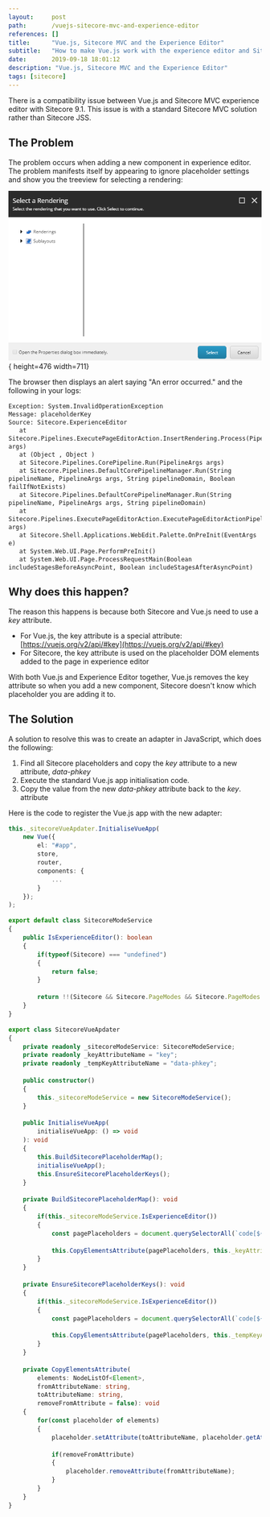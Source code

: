 ```yaml
---
layout:     post
path:       /vuejs-sitecore-mvc-and-experience-editor
references: []
title:      "Vue.js, Sitecore MVC and the Experience Editor"
subtitle:   "How to make Vue.js work with the experience editor and Sitecore MVC"
date:       2019-09-18 18:01:12
description: "Vue.js, Sitecore MVC and the Experience Editor"
tags: [sitecore]
---
```


There is a compatibility issue between Vue.js and Sitecore MVC experience editor with
Sitecore 9.1. This issue is with a standard Sitecore MVC solution rather than Sitecore JSS.

## The Problem

The problem occurs when adding a new component in experience editor. The problem 
manifests itself by appearing to ignore placeholder settings and show you the treeview
for selecting a rendering:

![Select a rendering](./images/2019-09-18-vuejs-sitecore-mvc-and-experience-editor/select-a-rendering.png){ height=476 width=711}

The browser then displays an alert saying "An error occurred." and the following 
in your logs:

```shell
Exception: System.InvalidOperationException
Message: placeholderKey
Source: Sitecore.ExperienceEditor
   at Sitecore.Pipelines.ExecutePageEditorAction.InsertRendering.Process(PipelineArgs args)
   at (Object , Object )
   at Sitecore.Pipelines.CorePipeline.Run(PipelineArgs args)
   at Sitecore.Pipelines.DefaultCorePipelineManager.Run(String pipelineName, PipelineArgs args, String pipelineDomain, Boolean failIfNotExists)
   at Sitecore.Pipelines.DefaultCorePipelineManager.Run(String pipelineName, PipelineArgs args, String pipelineDomain)
   at Sitecore.Pipelines.ExecutePageEditorAction.ExecutePageEditorActionPipeline.Run(ExecutePageEditorActionArgs args)
   at Sitecore.Shell.Applications.WebEdit.Palette.OnPreInit(EventArgs e)
   at System.Web.UI.Page.PerformPreInit()
   at System.Web.UI.Page.ProcessRequestMain(Boolean includeStagesBeforeAsyncPoint, Boolean includeStagesAfterAsyncPoint)
```

## Why does this happen?

The reason this happens is because both Sitecore and Vue.js need to use a *key* attribute.

- For Vue.js, the key attribute is a special attribute: [https://vuejs.org/v2/api/#key](https://vuejs.org/v2/api/#key)
- For Sitecore, the key attribute is used on the placeholder DOM elements added to the 
page in experience editor

With both Vue.js and Experience Editor together, Vue.js removes the key attribute so when you 
add a new component, Sitecore doesn't know which placeholder you are adding it to.

## The Solution

A solution to resolve this was to create an adapter in JavaScript, which does the following:

1. Find all Sitecore placeholders and copy the *key* attribute to a new attribute, *data-phkey*
2. Execute the standard Vue.js app initialisation code.
3. Copy the value from the new *data-phkey* attribute back to the *key*. attribute

Here is the code to register the Vue.js app with the new adapter:
</p>

```typescript
this._sitecoreVueApdater.InitialiseVueApp(
    new Vue({
        el: "#app",
        store,
        router,
        components: {
            ...
        }
    });
);
```

```typescript
export default class SitecoreModeService
{
    public IsExperienceEditor(): boolean
    {
        if(typeof(Sitecore) === "undefined")
        {
            return false;
        }

        return !!(Sitecore && Sitecore.PageModes && Sitecore.PageModes.PageEditor);
    }
}
```

```typescript
export class SitecoreVueApdater
{
    private readonly _sitecoreModeService: SitecoreModeService;
    private readonly _keyAttributeName = "key";
    private readonly _tempKeyAttributeName = "data-phkey";

    public constructor()
    {
        this._sitecoreModeService = new SitecoreModeService();
    }

    public InitialiseVueApp(
        initialiseVueApp: () => void
    ): void
    {
        this.BuildSitecorePlaceholderMap();
        initialiseVueApp();
        this.EnsureSitecorePlaceholderKeys();
    }

    private BuildSitecorePlaceholderMap(): void
    {
        if(this._sitecoreModeService.IsExperienceEditor())
        {
            const pagePlaceholders = document.querySelectorAll(`code[${this._keyAttributeName}]`);

            this.CopyElementsAttribute(pagePlaceholders, this._keyAttributeName, this._tempKeyAttributeName);
        }
    }

    private EnsureSitecorePlaceholderKeys(): void
    {
        if(this._sitecoreModeService.IsExperienceEditor())
        {
            const pagePlaceholders = document.querySelectorAll(`code[${this._tempKeyAttributeName}]`);

            this.CopyElementsAttribute(pagePlaceholders, this._tempKeyAttributeName, this._keyAttributeName, true);
        }
    }

    private CopyElementsAttribute(
        elements: NodeListOf<Element>,
        fromAttributeName: string,
        toAttributeName: string,
        removeFromAttribute = false): void
    {
        for(const placeholder of elements)
        {
            placeholder.setAttribute(toAttributeName, placeholder.getAttribute(fromAttributeName) || "");

            if(removeFromAttribute)
            {
                placeholder.removeAttribute(fromAttributeName);
            }
        }
    }
}
```